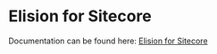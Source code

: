 # Elision for Sitecore

Documentation can be found here: [Elision for Sitecore](http://degdigital.github.io/sitecore-elision)
